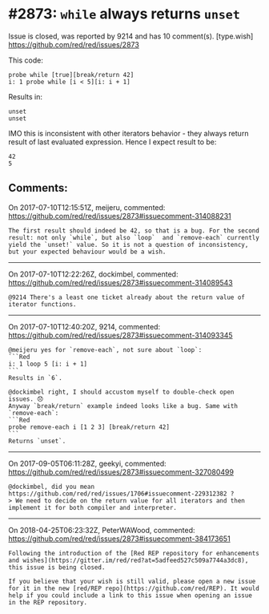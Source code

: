 
#2873: `while` always returns `unset`
================================================================================
Issue is closed, was reported by 9214 and has 10 comment(s).
[type.wish]
<https://github.com/red/red/issues/2873>

This code:
```Red
probe while [true][break/return 42]
i: 1 probe while [i < 5][i: i + 1]
```
Results in:
```Red
unset
unset
```

IMO this is inconsistent with other iterators behavior - they always return result of last evaluated expression. Hence I expect result to be:
```Red
42
5
```


Comments:
--------------------------------------------------------------------------------

On 2017-07-10T12:15:51Z, meijeru, commented:
<https://github.com/red/red/issues/2873#issuecomment-314088231>

    The first result should indeed be 42, so that is a bug. For the second result: not only `while`, but also `loop`  and `remove-each` currently yield the `unset!` value. So it is not a question of inconsistency, but your expected behaviour would be a wish.

--------------------------------------------------------------------------------

On 2017-07-10T12:22:26Z, dockimbel, commented:
<https://github.com/red/red/issues/2873#issuecomment-314089543>

    @9214 There's a least one ticket already about the return value of iterator functions.

--------------------------------------------------------------------------------

On 2017-07-10T12:40:20Z, 9214, commented:
<https://github.com/red/red/issues/2873#issuecomment-314093345>

    @meijeru yes for `remove-each`, not sure about `loop`:
    ```Red
    i: 1 loop 5 [i: i + 1]
    ```
    Results in `6`.
    
    @dockimbel right, I should accustom myself to double-check open issues. 😞
    Anyway `break/return` example indeed looks like a bug. Same with `remove-each`:
    ```Red
    probe remove-each i [1 2 3] [break/return 42]
    ```
    Returns `unset`.

--------------------------------------------------------------------------------

On 2017-09-05T06:11:28Z, geekyi, commented:
<https://github.com/red/red/issues/2873#issuecomment-327080499>

    @dockimbel, did you mean https://github.com/red/red/issues/1706#issuecomment-229312382 ?
    > We need to decide on the return value for all iterators and then implement it for both compiler and interpreter.

--------------------------------------------------------------------------------

On 2018-04-25T06:23:32Z, PeterWAWood, commented:
<https://github.com/red/red/issues/2873#issuecomment-384173651>

    Following the introduction of the [Red REP repository for enhancements and wishes](https://gitter.im/red/red?at=5adfeed527c509a7744a3dc8), this issue is being closed.
    
    If you believe that your wish is still valid, please open a new issue for it in the new [red/REP repo](https://github.com/red/REP). It would help if you could include a link to this issue when opening an issue in the REP repository.

